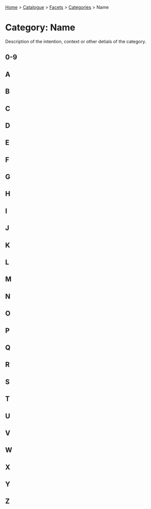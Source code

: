 [Home](../../../README.md) > [Catalogue](../../../Patterns_catalogue.md) > [Facets](../facets.md) > [Categories](categories.md) > Name
# Category: Name

Description of the intention, context or other detials of the category.

## 0-9

## A

## B

## C

## D

## E

## F

## G

## H

## I

## J

## K

## L

## M

## N

## O

## P

## Q

## R

## S

## T

## U

## V

## W

## X

## Y

## Z
